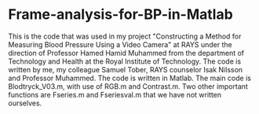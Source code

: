 # Frame-analysis-for-BP-in-Matlab
This is the code that was used in my project "Constructing a Method for Measuring Blood Pressure Using a Video Camera" at RAYS under the direction of Professor Hamed Hamid Muhammed from the department of Technology and Health at the Royal Institute of Technology. The code is written by me, my colleague Samuel Tober, RAYS counselor Isak Nilsson and Professor Muhammed. The code is written in Matlab. The main code is Blodtryck_V03.m, with use of RGB.m and Contrast.m. Two other important functions are Fseries.m and Fseriesval.m that we have not written ourselves.
